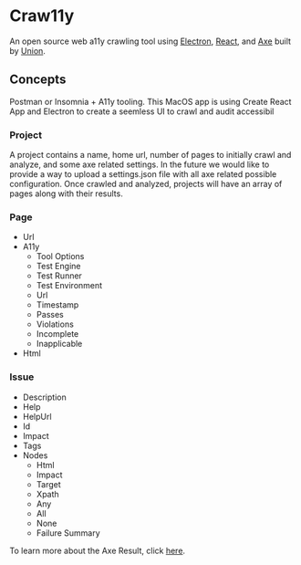 # Craw11y

An open source web a11y crawling tool using [Electron](https://electronjs.org), [React](https://reactjs.org), and [Axe](https://www.deque.com/axe) built by [Union](https://union.co).

## Concepts

Postman or Insomnia + A11y tooling. This MacOS app is using Create React App and Electron to create a seemless UI to crawl and audit accessibil


### Project
A project contains a name, home url, number of pages to initially crawl and analyze, and some axe related settings. In the future we would like to provide a way to upload a settings.json file with all axe related possible configuration. Once crawled and analyzed, projects will have an array of pages along with their results.

### Page
* Url
* A11y
  * Tool Options
  * Test Engine
  * Test Runner
  * Test Environment
  * Url
  * Timestamp
  * Passes
  * Violations
  * Incomplete
  * Inapplicable
* Html

### Issue
* Description
* Help
* HelpUrl
* Id
* Impact
* Tags
* Nodes
  * Html
  * Impact
  * Target
  * Xpath
  * Any
  * All
  * None
  * Failure Summary

To learn more about the Axe Result, click [here](https://github.com/dequelabs/axe-core/blob/master/doc/API.md).

